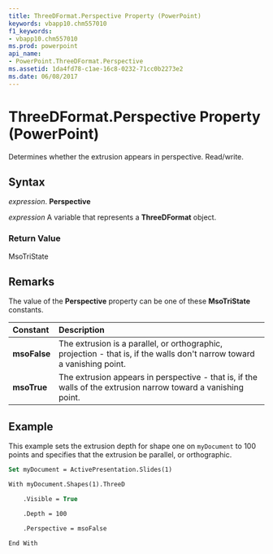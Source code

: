 ```yaml
---
title: ThreeDFormat.Perspective Property (PowerPoint)
keywords: vbapp10.chm557010
f1_keywords:
- vbapp10.chm557010
ms.prod: powerpoint
api_name:
- PowerPoint.ThreeDFormat.Perspective
ms.assetid: 1da4fd78-c1ae-16c8-0232-71cc0b2273e2
ms.date: 06/08/2017
---
```



# ThreeDFormat.Perspective Property (PowerPoint)

Determines whether the extrusion appears in perspective. Read/write.


## Syntax

 _expression_. **Perspective**

 _expression_ A variable that represents a **ThreeDFormat** object.


### Return Value

MsoTriState


## Remarks

The value of the **Perspective** property can be one of these **MsoTriState** constants.



|**Constant**|**Description**|
|:-----|:-----|
|**msoFalse**|The extrusion is a parallel, or orthographic, projection - that is, if the walls don't narrow toward a vanishing point. |
|**msoTrue**| The extrusion appears in perspective - that is, if the walls of the extrusion narrow toward a vanishing point.|

## Example

This example sets the extrusion depth for shape one on  `myDocument` to 100 points and specifies that the extrusion be parallel, or orthographic.


```vb
Set myDocument = ActivePresentation.Slides(1)

With myDocument.Shapes(1).ThreeD

    .Visible = True

    .Depth = 100

    .Perspective = msoFalse

End With
```


